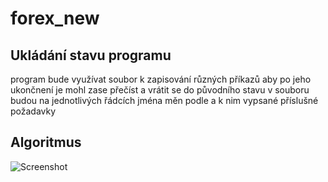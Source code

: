 # forex_new

## Ukládání stavu programu

program bude využívat soubor k zapisování různých příkazů aby po jeho ukončnení je mohl zase přečíst a vrátit se do původního stavu
v souboru budou na jednotlivých řádcích jména měn podle a k nim vypsané příslušné požadavky

## Algoritmus
![Screenshot](https://user-images.githubusercontent.com/45818202/146441193-354efae9-d4fe-4050-9931-d8686217d95c.png)


